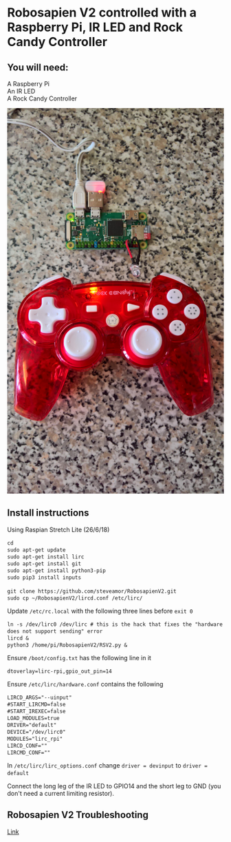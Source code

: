 # Robosapien V2 controlled with a Raspberry Pi, IR LED and Rock Candy Controller

## You will need:  
  
A Raspberry Pi  
An IR LED  
A Rock Candy Controller  

![RPi](images/kit.jpg)

## Install instructions
  
Using Raspian Stretch Lite (26/6/18)

```
cd
sudo apt-get update
sudo apt-get install lirc
sudo apt-get install git
sudo apt-get install python3-pip
sudo pip3 install inputs

git clone https://github.com/steveamor/RobosapienV2.git
sudo cp ~/RobosapienV2/lircd.conf /etc/lirc/
```

Update ```/etc/rc.local``` with the following three lines before ```exit 0```

```
ln -s /dev/lirc0 /dev/lirc # this is the hack that fixes the "hardware does not support sending" error
lircd &
python3 /home/pi/RobosapienV2/RSV2.py &
```

Ensure ```/boot/config.txt``` has the following line in it

```
dtoverlay=lirc-rpi,gpio_out_pin=14
```

Ensure ```/etc/lirc/hardware.conf``` contains the following

```
LIRCD_ARGS="--uinput"
#START_LIRCMD=false
#START_IREXEC=false
LOAD_MODULES=true
DRIVER="default"
DEVICE="/dev/lirc0"
MODULES="lirc_rpi"
LIRCD_CONF=""
LIRCMD_CONF=""
```

In ```/etc/lirc/lirc_options.conf``` change ```driver = devinput``` to ```driver = default```

Connect the long leg of the IR LED to GPIO14 and the short leg to GND (you don't need a current limiting resistor).

## Robosapien V2 Troubleshooting

[Link](notes.md)

